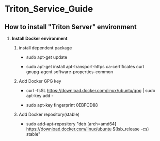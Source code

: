 # Triton_Service_Guide
## How to install "Triton Server" environment
1. **Install Docker environment**
	1. install dependent package

		* sudo apt-get update

		* sudo apt-get install apt-transport-https ca-certificates curl gnupg-agent software-properties-common
	
	2. Add Docker GPG key

		* curl -fsSL https://download.docker.com/linux/ubuntu/gpg | sudo apt-key add -

		* sudo apt-key fingerprint 0EBFCD88

	3. Add Docker repository(stable)

		* sudo add-apt-repository "deb [arch=amd64] https://download.docker.com/linux/ubuntu $(lsb_release -cs) stable"
